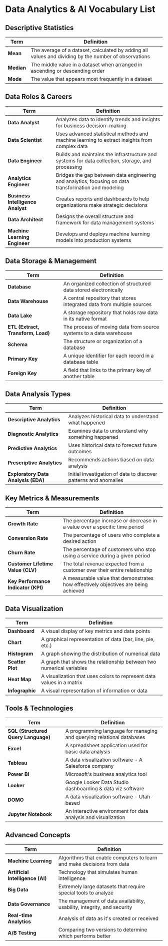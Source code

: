 # Data Analytics & AI Vocabulary List

## Descriptive Statistics

| Term | Definition |
|------|------------|
| **Mean** | The average of a dataset, calculated by adding all values and dividing by the number of observations |
| **Median** | The middle value in a dataset when arranged in ascending or descending order |
| **Mode** | The value that appears most frequently in a dataset |

## Data Roles & Careers

| Term | Definition |
|------|------------|
| **Data Analyst** | Analyzes data to identify trends and insights for business decision-making |
| **Data Scientist** | Uses advanced statistical methods and machine learning to extract insights from complex data |
| **Data Engineer** | Builds and maintains the infrastructure and systems for data collection, storage, and processing |
| **Analytics Engineer** | Bridges the gap between data engineering and analytics, focusing on data transformation and modeling |
| **Business Intelligence Analyst** | Creates reports and dashboards to help organizations make strategic decisions |
| **Data Architect** | Designs the overall structure and framework for data management systems |
| **Machine Learning Engineer** | Develops and deploys machine learning models into production systems |

## Data Storage & Management

| Term | Definition |
|------|------------|
| **Database** | An organized collection of structured data stored electronically |
| **Data Warehouse** | A central repository that stores integrated data from multiple sources |
| **Data Lake** | A storage repository that holds raw data in its native format |
| **ETL (Extract, Transform, Load)** | The process of moving data from source systems to a data warehouse |
| **Schema** | The structure or organization of a database |
| **Primary Key** | A unique identifier for each record in a database table |
| **Foreign Key** | A field that links to the primary key of another table |

## Data Analysis Types

| Term | Definition |
|------|------------|
| **Descriptive Analytics** | Analyzes historical data to understand what happened |
| **Diagnostic Analytics** | Examines data to understand why something happened |
| **Predictive Analytics** | Uses historical data to forecast future outcomes |
| **Prescriptive Analytics** | Recommends actions based on data analysis |
| **Exploratory Data Analysis (EDA)** | Initial investigation of data to discover patterns and anomalies |

## Key Metrics & Measurements

| Term | Definition |
|------|------------|
| **Growth Rate** | The percentage increase or decrease in a value over a specific time period |
| **Conversion Rate** | The percentage of users who complete a desired action |
| **Churn Rate** | The percentage of customers who stop using a service during a given period |
| **Customer Lifetime Value (CLV)** | The total revenue expected from a customer over their entire relationship |
| **Key Performance Indicator (KPI)** | A measurable value that demonstrates how effectively objectives are being achieved |

## Data Visualization

| Term | Definition |
|------|------------|
| **Dashboard** | A visual display of key metrics and data points |
| **Chart** | A graphical representation of data (bar, line, pie, etc.) |
| **Histogram** | A graph showing the distribution of numerical data |
| **Scatter Plot** | A graph that shows the relationship between two numerical variables |
| **Heat Map** | A visualization that uses colors to represent data values in a matrix |
| **Infographic** | A visual representation of information or data |

## Tools & Technologies

| Term | Definition |
|------|------------|
| **SQL (Structured Query Language)** | A programming language for managing and querying relational databases |
| **Excel** | A spreadsheet application used for basic data analysis |
| **Tableau** | A data visualization software - A Salesforce company |
| **Power BI** | Microsoft's business analytics tool |
| **Looker** | Google Looker Data Studio dashboarding & data viz software | 
| **DOMO** | A data visualization software - Utah-based | 
| **Jupyter Notebook** | An interactive environment for data analysis and visualization |

## Advanced Concepts

| Term | Definition |
|------|------------|
| **Machine Learning** | Algorithms that enable computers to learn and make decisions from data |
| **Artificial Intelligence (AI)** | Technology that simulates human intelligence |
| **Big Data** | Extremely large datasets that require special tools to analyze |
| **Data Governance** | The management of data availability, usability, integrity, and security |
| **Real-time Analytics** | Analysis of data as it's created or received |
| **A/B Testing** | Comparing two versions to determine which performs better |


